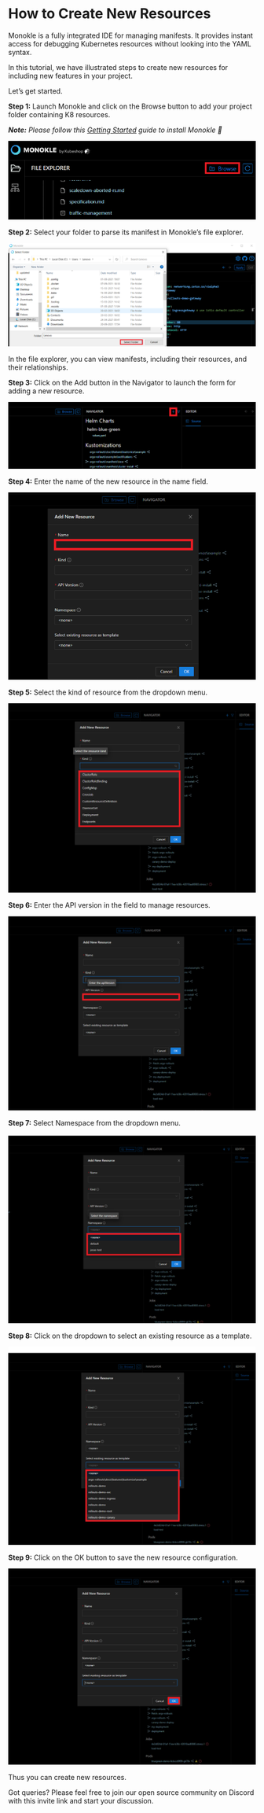 # How to Create New Resources

Monokle is a fully integrated IDE for managing manifests. It provides instant access for debugging Kubernetes resources
without looking into the YAML syntax.

In this tutorial, we have illustrated steps to create new resources for including new features in your project.

Let’s get started.

**Step 1:** Launch Monokle and click on the Browse button to add your project folder containing K8 resources.

<em>**Note:** Please follow this [Getting Started](../getting-started.md) guide to install Monokle 🚀</em>

![Image](img/newimage-0.png)

**Step 2:** Select your folder to parse its manifest in Monokle’s file explorer.

![Image](img/newimage-00.png)

In the file explorer, you can view manifests, including their resources, and their relationships.

**Step 3:** Click on the Add button in the Navigator to launch the form for adding a new resource.

![Image](img/newimage-1.png)

**Step 4:** Enter the name of the new resource in the name field.

![Image](img/newimage-2.png)

**Step 5:** Select the kind of resource from the dropdown menu.

![Image](img/newimage-3.png)

**Step 6:** Enter the API version in the field to manage resources.

![Image](img/newimage-4.png)

**Step 7:** Select Namespace from the dropdown menu.

![Image](img/newimage-5.png)

**Step 8:** Click on the dropdown to select an existing resource as a template.

![Image](img/newimage-6.png)

**Step 9:** Click on the OK button to save the new resource configuration.

![Image](img/newimage-7.png)

Thus you can create new resources.

Got queries? Please feel free to join our open source community on Discord with this invite link and start your
discussion.
